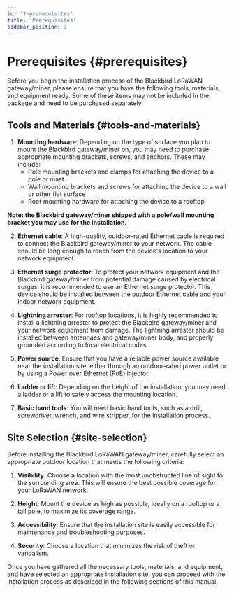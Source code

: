 ```yaml
---
id: '1-prerequisites'
title: 'Prerequisites'
sidebar_position: 2
---
```


# Prerequisites {#prerequisites}

Before you begin the installation process of the Blackbird LoRaWAN gateway/miner, please ensure that you have the following tools, materials, and equipment ready. Some of these items may not be included in the package and need to be purchased separately.

## Tools and Materials {#tools-and-materials}

1. **Mounting hardware**: Depending on the type of surface you plan to mount the Blackbird gateway/miner on, you may need to purchase appropriate mounting brackets, screws, and anchors. These may include:
   - Pole mounting brackets and clamps for attaching the device to a pole or mast
   - Wall mounting brackets and screws for attaching the device to a wall or other flat surface
   - Roof mounting hardware for attaching the device to a rooftop

__Note: the Blackbird gateway/miner shipped with a pole/wall mounting bracket you may use for the installation.__

2. **Ethernet cable**: A high-quality, outdoor-rated Ethernet cable is required to connect the Blackbird gateway/miner to your network. The cable should be long enough to reach from the device's location to your network equipment.

3. **Ethernet surge protector**: To protect your network equipment and the Blackbird gateway/miner from potential damage caused by electrical surges, it is recommended to use an Ethernet surge protector. This device should be installed between the outdoor Ethernet cable and your indoor network equipment.

4. **Lightning arrester**: For rooftop locations, it is highly recommended to install a lightning arrester to protect the Blackbird gateway/miner and your network equipment from damage. The lightning arrester should be installed between antennaes and gateway/miner body, and properly grounded according to local electrical codes.

5. **Power source**: Ensure that you have a reliable power source available near the installation site, either through an outdoor-rated power outlet or by using a Power over Ethernet (PoE) injector.

6. **Ladder or lift**: Depending on the height of the installation, you may need a ladder or a lift to safely access the mounting location.

7. **Basic hand tools**: You will need basic hand tools, such as a drill, screwdriver, wrench, and wire stripper, for the installation process.

## Site Selection {#site-selection}

Before installing the Blackbird LoRaWAN gateway/miner, carefully select an appropriate outdoor location that meets the following criteria:

1. **Visibility**: Choose a location with the most unobstructed line of sight to the surrounding area. This will ensure the best possible coverage for your LoRaWAN network.

2. **Height**: Mount the device as high as possible, ideally on a rooftop or a tall pole, to maximize its coverage range.

3. **Accessibility**: Ensure that the installation site is easily accessible for maintenance and troubleshooting purposes.

4. **Security**: Choose a location that minimizes the risk of theft or vandalism.

Once you have gathered all the necessary tools, materials, and equipment, and have selected an appropriate installation site, you can proceed with the installation process as described in the following sections of this manual.